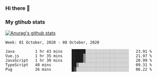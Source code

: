 ### Hi there 👋

### My gtihub stats

[![Anurag's github stats](https://github-readme-stats.vercel.app/api?username=gaozhidong)](https://github.com/gaozhidong/github-readme-stats)

<!--START_SECTION:waka-->
```text
Week: 01 October, 2020 - 08 October, 2020

Java         1 hr 43 mins    ██████░░░░░░░░░░░░░░░░░░░   23.91 % 
Vue.js       1 hr 35 mins    █████▒░░░░░░░░░░░░░░░░░░░   21.97 % 
JavaScript   1 hr 30 mins    █████▒░░░░░░░░░░░░░░░░░░░   20.99 % 
TypeScript   40 mins         ██▒░░░░░░░░░░░░░░░░░░░░░░   09.31 % 
Pug          26 mins         █▓░░░░░░░░░░░░░░░░░░░░░░░   06.22 % 
```
<!--END_SECTION:waka-->